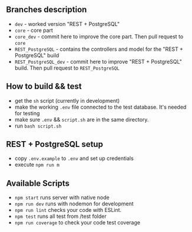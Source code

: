 ## Branches description

 - `dev` - worked version "REST + PostgreSQL"
 - `core` - core part
 - `core_dev` - commit here to improve the core part. Then pull request to `core`
 - `REST_PostgreSQL` - contains the controllers and model for the "REST + PostgreSQL" build
 - `REST_PostgreSQL_dev` - commit here to improve "REST + PostgreSQL" build. Then pull request to `REST_PostgreSQL`

## How to build && test

 - get the `sh` script (currently in development)
 - make the working `.env` file connected to the test database. It's needed for testing
 - make sure `.env` && `script.sh` are in the same directory.
 - run `bash script.sh`

## REST + PostgreSQL setup

 - copy `.env.example` to `.env` and set up credentials
 - execute `npm run m`
 
## Available Scripts

 - `npm start` runs server with native node 
 - `npm run dev` runs with nodemon for development
 - `npm run lint` checks your code with ESLint.
 - `npm test` runs all test from /test folder
 - `npm run coverage` to check your code test coverage
 
